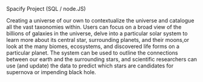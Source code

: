 Spacify Project (SQL / node.JS)

Creating a universe of our own to contextualize the universe and catalogue all the vast taxonomies within. Users can focus on a broad view of the billions of galaxies in the universe, delve into a particular solar system to learn more about its central star, surrounding planets, and their moons,or look at the many biomes, ecosystems, and discovered life forms on a particular planet. The system can be used to outline the connections between our earth and the surrounding stars, and scientific researchers can use (and update) the data to predict which stars are candidates for supernova or impending black hole. 
